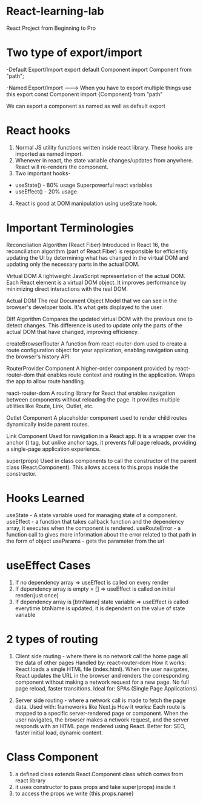 # React-learning-lab

React Project from Beginning to Pro

# Two type of export/import

-Default Export/Import
export default Component
import Component from "path";

-Named Export/Import ---> When you have to export multiple things use this
export const Component
import {Component} from "path"

We can export a component as named as well as default export

# React hooks

1. Normal JS utility functions written inside react library. These hooks are imported as named import.
2. Whenever in react, the state variable changes/updates from anywhere. React will re-renders the component.
3. Two important hooks-

- useState() - 80% usage Superpowerful react variables
- useEffect() - 20% usage

4. React is good at DOM manipulation using useState hook.

# Important Terminologies

Reconciliation Algorithm (React Fiber)
Introduced in React 16, the reconciliation algorithm (part of React Fiber) is responsible for efficiently updating the UI by determining what has changed in the virtual DOM and updating only the necessary parts in the actual DOM.

Virtual DOM
A lightweight JavaScript representation of the actual DOM. Each React element is a virtual DOM object. It improves performance by minimizing direct interactions with the real DOM.

Actual DOM
The real Document Object Model that we can see in the browser's developer tools. It's what gets displayed to the user.

Diff Algorithm
Compares the updated virtual DOM with the previous one to detect changes. This difference is used to update only the parts of the actual DOM that have changed, improving efficiency.

createBrowserRouter
A function from react-router-dom used to create a route configuration object for your application, enabling navigation using the browser's history API.

RouterProvider Component
A higher-order component provided by react-router-dom that enables route context and routing in the application. Wraps the app to allow route handling.

react-router-dom
A routing library for React that enables navigation between components without reloading the page. It provides multiple utilities like Route, Link, Outlet, etc.

Outlet Component
A placeholder component used to render child routes dynamically inside parent routes.

Link Component
Used for navigation in a React app. It is a wrapper over the anchor (<a>) tag, but unlike anchor tags, it prevents full page reloads, providing a single-page application experience.

super(props)
Used in class components to call the constructor of the parent class (React.Component). This allows access to this.props inside the constructor.

# Hooks Learned

useState - A state variable used for managing state of a component.
useEffect - a function that takes callback function and the dependency array, it executes when the component is rendered.
useRouteError - a function call to gives more information about the error related to that path in the form of object
useParams - gets the parameter from the url

# useEffect Cases

1. If no dependency array => useEffect is called on every render
2. If dependency array is empty = [] => useEffect is called on initial render(just once)
3. If dependency array is [btnName] state variable => useEffect is called everytime btnName is updated, it is dependent on the value of state variable

# 2 types of routing

1. Client side routing - where there is no network call the home page all the data of other pages
   Handled by: react-router-dom
   How it works:
   React loads a single HTML file (index.html).
   When the user navigates, React updates the URL in the browser and renders the corresponding component without making a network request for a new page.
   No full page reload, faster transitions.
   Ideal for: SPAs (Single Page Applications)

2. Server side routing - where a network call is made to fetch the page data.
   Used with: frameworks like Next.js
   How it works:
   Each route is mapped to a specific server-rendered page or component.
   When the user navigates, the browser makes a network request, and the server responds with an HTML page rendered using React.
   Better for: SEO, faster initial load, dynamic content.

# Class Component

1. a defined class extends React.Component class which comes from react library
2. it uses constructor to pass props and take super(props) inside it
3. to access the props we write {this.props.name}

